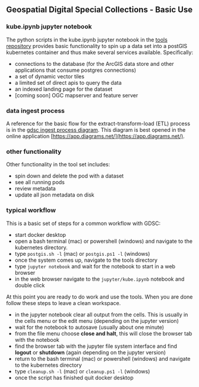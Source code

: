 ## Geospatial Digital Special Collections - Basic Use

### kube.ipynb jupyter notebook

The python scripts in the kube.ipynb jupyter notebook in the [tools repository](https://github.com/Geospatial-Digital-Special-Collections/tools) provides basic functionality to spin up a data set into a postGIS kubernetes container and thus make several services available. Specifically: 

- connections to the database (for the ArcGIS data store and other applications that consume postgres connections)  
- a set of dynamic vector tiles  
- a limited set of direct apis to query the data  
- an indexed landing page for the dataset  
- [coming soon] OGC mapserver and feature server

### data ingest process

A reference for the basic flow for the extract-transform-load (ETL) process is in the [gdsc ingest process diagram](../diagrams/gdsc_ingest_process.drawio). This diagram is best opened in the online application [https://app.diagrams.net/](https://app.diagrams.net/).  

### other functionality

Other functionality in the tool set includes:

- spin down and delete the pod with a dataset
- see all running pods
- review metadata
- update all json metadata on disk

### typical workflow  

This is a basic set of steps for a common workflow with GDSC:  

- start docker desktop  
- open a bash terminal (mac) or powershell (windows) and navigate to the kubernetes directory.  
- type ```postgis.sh -l``` (mac) or ```postgis.ps1 -l``` (windows)   
- once the system comes up, navigate to the tools directory  
- type ```jupyter notebook``` and wait for the notebook to start in a web browser  
- in the web browser navigate to the ```jupyter/kube.ipynb``` notebook and double click  

At this point you are ready to do work and use the tools. When you are done follow these steps to leave a clean workspace.  

- in the jupyter notebook clear all output from the cells. This is usually in the cells menu or the edit menu (depending on the jupyter version)  
- wait for the notebook to autosave (usually about one minute)  
- from the file menu choose __close and halt__, this will close the browser tab with the notebook  
- find the browser tab with the jupyter file system interface and find __logout__ or __shutdown__ (again depending on the jupyter version)  
- return to the bash terminal (mac) or powershell (windows) and navigate to the kubernetes directory  
- type ```cleanup.sh -l``` (mac) or ```cleanup.ps1 -l``` (windows)  
- once the script has finished quit docker desktop  

